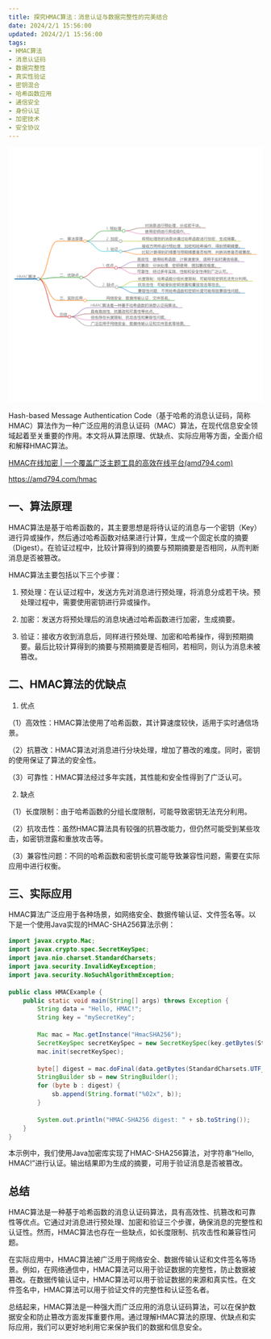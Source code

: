 ```yaml
---
title: 探究HMAC算法：消息认证与数据完整性的完美结合
date: 2024/2/1 15:56:00
updated: 2024/2/1 15:56:00
tags:
- HMAC算法
- 消息认证码
- 数据完整性
- 真实性验证
- 密钥混合
- 哈希函数应用
- 通信安全
- 身份认证
- 加密技术
- 安全协议
---
```


<img src="/images/2024_02_01 15_55_17.png" alt="2024_02_01 15_55_17.png" title="2024_02_01 15_55_17.png">






Hash-based Message Authentication Code（基于哈希的消息认证码，简称HMAC）算法作为一种广泛应用的消息认证码（MAC）算法，在现代信息安全领域起着至关重要的作用。本文将从算法原理、优缺点、实际应用等方面，全面介绍和解释HMAC算法。

[HMAC在线加密 | 一个覆盖广泛主题工具的高效在线平台(amd794.com)](https://amd794.com/hmac)

https://amd794.com/hmac


## 一、算法原理

HMAC算法是基于哈希函数的，其主要思想是将待认证的消息与一个密钥（Key）进行异或操作，然后通过哈希函数对结果进行计算，生成一个固定长度的摘要（Digest）。在验证过程中，比较计算得到的摘要与预期摘要是否相同，从而判断消息是否被篡改。

HMAC算法主要包括以下三个步骤：

1. 预处理：在认证过程中，发送方先对消息进行预处理，将消息分成若干块。预处理过程中，需要使用密钥进行异或操作。

2. 加密：发送方将预处理后的消息块通过哈希函数进行加密，生成摘要。

3. 验证：接收方收到消息后，同样进行预处理、加密和哈希操作，得到预期摘要。最后比较计算得到的摘要与预期摘要是否相同，若相同，则认为消息未被篡改。

## 二、HMAC算法的优缺点

1. 优点

（1）高效性：HMAC算法使用了哈希函数，其计算速度较快，适用于实时通信场景。

（2）抗篡改：HMAC算法对消息进行分块处理，增加了篡改的难度。同时，密钥的使用保证了算法的安全性。

（3）可靠性：HMAC算法经过多年实践，其性能和安全性得到了广泛认可。

2. 缺点

（1）长度限制：由于哈希函数的分组长度限制，可能导致密钥无法充分利用。

（2）抗攻击性：虽然HMAC算法具有较强的抗篡改能力，但仍然可能受到某些攻击，如密钥泄露和重放攻击等。

（3）兼容性问题：不同的哈希函数和密钥长度可能导致兼容性问题，需要在实际应用中进行权衡。

## 三、实际应用

HMAC算法广泛应用于各种场景，如网络安全、数据传输认证、文件签名等。以下是一个使用Java实现的HMAC-SHA256算法示例：

```java
import javax.crypto.Mac;
import javax.crypto.spec.SecretKeySpec;
import java.nio.charset.StandardCharsets;
import java.security.InvalidKeyException;
import java.security.NoSuchAlgorithmException;

public class HMACExample {
    public static void main(String[] args) throws Exception {
        String data = "Hello, HMAC!";
        String key = "mySecretKey";

        Mac mac = Mac.getInstance("HmacSHA256");
        SecretKeySpec secretKeySpec = new SecretKeySpec(key.getBytes(StandardCharsets.UTF_8), "HmacSHA256");
        mac.init(secretKeySpec);

        byte[] digest = mac.doFinal(data.getBytes(StandardCharsets.UTF_8));
        StringBuilder sb = new StringBuilder();
        for (byte b : digest) {
            sb.append(String.format("%02x", b));
        }

        System.out.println("HMAC-SHA256 digest: " + sb.toString());
    }
}
```

本示例中，我们使用Java加密库实现了HMAC-SHA256算法，对字符串“Hello, HMAC!”进行认证。输出结果即为生成的摘要，可用于验证消息是否被篡改。

## 总结
HMAC算法是一种基于哈希函数的消息认证码算法，具有高效性、抗篡改和可靠性等优点。它通过对消息进行预处理、加密和验证三个步骤，确保消息的完整性和认证性。然而，HMAC算法也存在一些缺点，如长度限制、抗攻击性和兼容性问题。

在实际应用中，HMAC算法被广泛用于网络安全、数据传输认证和文件签名等场景。例如，在网络通信中，HMAC算法可以用于验证数据的完整性，防止数据被篡改。在数据传输认证中，HMAC算法可以用于验证数据的来源和真实性。在文件签名中，HMAC算法可以用于验证文件的完整性和认证签名者。

总结起来，HMAC算法是一种强大而广泛应用的消息认证码算法，可以在保护数据安全和防止篡改方面发挥重要作用。通过理解HMAC算法的原理、优缺点和实际应用，我们可以更好地利用它来保护我们的数据和信息安全。
